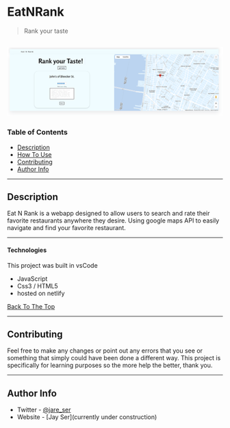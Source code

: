 # EatNRank

> Rank your taste

## ![Project Image](/logos/readme%20.png)

### Table of Contents

- [Description](#description)
- [How To Use](#how-to-use)
- [Contributing](#contributing)
- [Author Info](#author-info)

---

## Description

Eat N Rank is a webapp designed to allow users to search and rate their favorite restaurants anywhere they desire. Using google maps API to easily navigate and find your favorite
restaurant.

---

#### Technologies

This project was built in vsCode

- JavaScript
- Css3 / HTML5
- hosted on netlify

[Back To The Top](#EatNRank)

---

## Contributing

Feel free to make any changes or point out any errors that you see or something that simply could have been done a different way. This project is specifically for learning
purposes so the more help the better, thank you.

---

## Author Info

- Twitter - [@jare_ser](https://twitter.com/jare_ser)
- Website - [Jay Ser](currently under construction)
